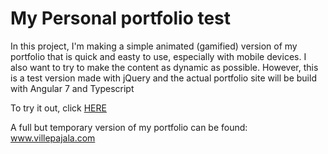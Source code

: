 # My Personal portfolio test
In this project, I'm making a simple animated (gamified) version of my portfolio that is quick and easty to use, especially with mobile devices. I also want to try to make the content as dynamic as possible. However, this is a test version made with jQuery and the actual portfolio site will be build with Angular 7 and Typescript

To try it out, click [HERE](https://villepajala.github.io/My-Portfolio-Site/)

A full but temporary version of my portfolio can be found: www.villepajala.com
